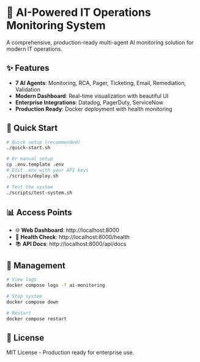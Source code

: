# 🤖 AI-Powered IT Operations Monitoring System

A comprehensive, production-ready multi-agent AI monitoring solution for modern IT operations.

## ✨ Features

- **7 AI Agents**: Monitoring, RCA, Pager, Ticketing, Email, Remediation, Validation
- **Modern Dashboard**: Real-time visualization with beautiful UI
- **Enterprise Integrations**: Datadog, PagerDuty, ServiceNow
- **Production Ready**: Docker deployment with health monitoring

## 🚀 Quick Start

```bash
# Quick setup (recommended)
./quick-start.sh

# Or manual setup
cp .env.template .env
# Edit .env with your API keys
./scripts/deploy.sh

# Test the system
./scripts/test-system.sh
```

## 📊 Access Points

- 🌐 **Web Dashboard**: http://localhost:8000
- 💚 **Health Check**: http://localhost:8000/health
- 📚 **API Docs**: http://localhost:8000/api/docs

## 🔧 Management

```bash
# View logs
docker compose logs -f ai-monitoring

# Stop system
docker compose down

# Restart
docker compose restart
```

## 📄 License

MIT License - Production ready for enterprise use.
